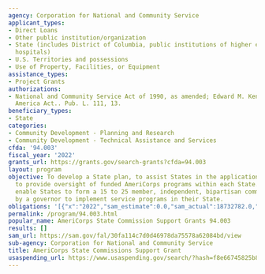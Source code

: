```yaml
---
agency: Corporation for National and Community Service
applicant_types:
- Direct Loans
- Other public institution/organization
- State (includes District of Columbia, public institutions of higher education and
  hospitals)
- U.S. Territories and possessions
- Use of Property, Facilities, or Equipment
assistance_types:
- Project Grants
authorizations:
- National and Community Service Act of 1990, as amended; Edward M. Kennedy Serve
  America Act.. Pub. L. 111, 13.
beneficiary_types:
- State
categories:
- Community Development - Planning and Research
- Community Development - Technical Assistance and Services
cfda: '94.003'
fiscal_year: '2022'
grants_url: https://grants.gov/search-grants?cfda=94.003
layout: program
objective: To develop a State plan, to assist States in the application process, and
  to provide oversight of funded AmeriCorps programs within each State. The funds
  enable States to form a 15 to 25 member, independent, bipartisan commission appointed
  by a governor to implement service programs in their State.
obligations: '[{"x":"2022","sam_estimate":0.0,"sam_actual":18732782.0,"usa_spending_actual":37764824.9},{"x":"2023","sam_estimate":19344658.0,"sam_actual":0.0,"usa_spending_actual":18695641.24},{"x":"2024","sam_estimate":19344658.0,"sam_actual":0.0,"usa_spending_actual":19253186.49}]'
permalink: /program/94.003.html
popular_name: AmeriCorps State Commission Support Grants 94.003
results: []
sam_url: https://sam.gov/fal/30fa114c7d0d46978da75578a62084bd/view
sub-agency: Corporation for National and Community Service
title: AmeriCorps State Commissions Support Grant
usaspending_url: https://www.usaspending.gov/search/?hash=f8e66745825b8c2bed2347aafa8f2c43
---
```


